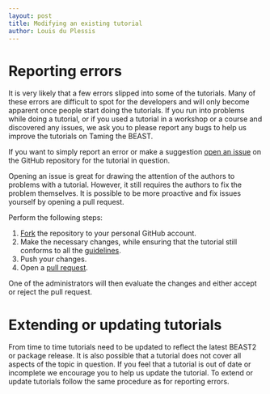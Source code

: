 ```yaml
---
layout: post
title: Modifying an existing tutorial
author: Louis du Plessis
---
```


# Reporting errors

It is very likely that a few errors slipped into some of the tutorials. Many of these errors are difficult to spot for the developers and will only become apparent once people start doing the tutorials. If you run into problems while doing a tutorial, or if you used a tutorial in a workshop or a course and discovered any issues, we ask you to please report any bugs to help us improve the tutorials on Taming the BEAST.

If you want to simply report an error or make a suggestion [open an issue](https://help.github.com/articles/creating-an-issue/) on the GitHub repository for the tutorial in question. 

Opening an issue is great for drawing the attention of the authors to problems with a tutorial. However, it still requires the authors to fix the problem themselves. It is possible to be more proactive and fix issues yourself by opening a pull request. 

Perform the following steps:

1. [Fork](https://help.github.com/articles/fork-a-repo/) the repository to your personal GitHub account.
2. Make the necessary changes, while ensuring that the tutorial still conforms to all the [guidelines](/contribute/New-tutorial-checklist).
3. Push your changes.
4. Open a [pull request](https://help.github.com/articles/about-pull-requests/).

One of the administrators will then evaluate the changes and either accept or reject the pull request.


# Extending or updating tutorials

From time to time tutorials need to be updated to reflect the latest BEAST2 or package release. 
It is also possible that a tutorial does not cover all aspects of the topic in question. If you feel that a tutorial is out of date or incomplete we encourage you to help us update the tutorial. To extend or update tutorials follow the same procedure as for reporting errors. 